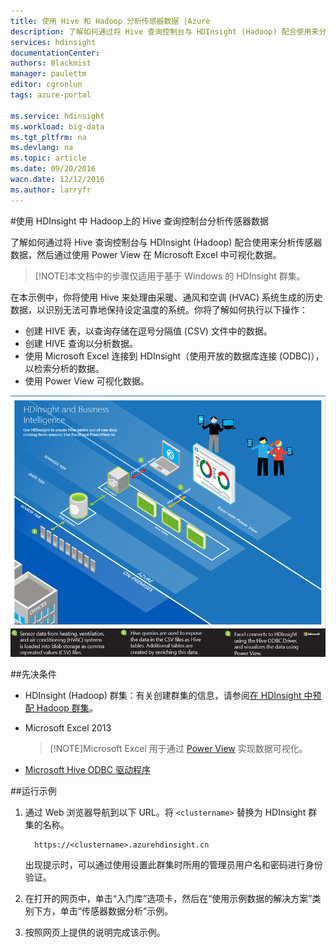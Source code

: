 ```yaml
---
title: 使用 Hive 和 Hadoop 分析传感器数据 |Azure
description: 了解如何通过将 Hive 查询控制台与 HDInsight (Hadoop) 配合使用来分析传感器数据，然后通过 PowerView 在 Microsoft Excel 中可视化数据。
services: hdinsight
documentationCenter: 
authors: Blackmist
manager: paulettm
editor: cgronlun
tags: azure-portal

ms.service: hdinsight
ms.workload: big-data
ms.tgt_pltfrm: na
ms.devlang: na
ms.topic: article
ms.date: 09/20/2016
wacn.date: 12/12/2016
ms.author: larryfr
---
```


#使用 HDInsight 中 Hadoop上的 Hive 查询控制台分析传感器数据

了解如何通过将 Hive 查询控制台与 HDInsight (Hadoop) 配合使用来分析传感器数据，然后通过使用 Power View 在 Microsoft Excel 中可视化数据。

> [!NOTE]本文档中的步骤仅适用于基于 Windows 的 HDInsight 群集。

在本示例中，你将使用 Hive 来处理由采暖、通风和空调 (HVAC) 系统生成的历史数据，以识别无法可靠地保持设定温度的系统。你将了解如何执行以下操作：

- 创建 HIVE 表，以查询存储在逗号分隔值 (CSV) 文件中的数据。
- 创建 HIVE 查询以分析数据。
- 使用 Microsoft Excel 连接到 HDInsight（使用开放的数据库连接 (ODBC)），以检索分析的数据。
- 使用 Power View 可视化数据。

![解决方案体系结构关系图](./media/hdinsight-hive-analyze-sensor-data/hvac-architecture.png)

##先决条件

* HDInsight (Hadoop) 群集：有关创建群集的信息，请参阅[在 HDInsight 中预配 Hadoop 群集](./hdinsight-provision-clusters-v1.md)。

* Microsoft Excel 2013

    > [!NOTE]Microsoft Excel 用于通过 [Power View](https://support.office.com/Article/Power-View-Explore-visualize-and-present-your-data-98268d31-97e2-42aa-a52b-a68cf460472e?ui=zh-CN&rs=zh-CN&ad=US) 实现数据可视化。

* [Microsoft Hive ODBC 驱动程序](http://www.microsoft.com/download/details.aspx?id=40886)

##运行示例

1. 通过 Web 浏览器导航到以下 URL。将 `<clustername>` 替换为 HDInsight 群集的名称。

         https://<clustername>.azurehdinsight.cn

    出现提示时，可以通过使用设置此群集时所用的管理员用户名和密码进行身份验证。

2. 在打开的网页中，单击“入门库”选项卡，然后在“使用示例数据的解决方案”类别下方，单击“传感器数据分析”示例。

3. 按照网页上提供的说明完成该示例。

<!---HONumber=Mooncake_Quality_Review_1118_2016-->